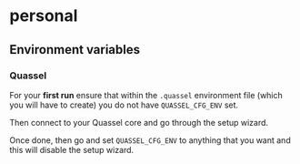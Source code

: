 personal
========

## Environment variables

### Quassel

For your **first run** ensure that within the `.quassel`
environment file (which you will have to create) you
do not have `QUASSEL_CFG_ENV` set.

Then connect to your Quassel core and go through the
setup wizard.

Once done, then go and set `QUASSEL_CFG_ENV` to anything
that you want and this will disable the setup wizard.
